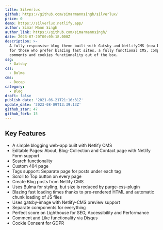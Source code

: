 ```yaml
---
title: Silverlux
github: https://github.com/simarmannsingh/silverlux/
price: 0
demo: https://silverlux.netlify.app/
author: Simar Mann Singh
author_link: https://github.com/simarmannsingh/
date: 2023-07-20T00:00:18.000Z
description: >-
  A fully-responsive blog theme built with Gatsby and NetlifyCMS (now DecapCMS),
  for those who prefer blazing fast sites, a fully functional CMS, complete with
  comments and cookies functionality out of the box.
ssg:
  - Gatsby
css:
  - Bulma
cms:
  - Decap
category:
  - Blog
draft: false
publish_date: '2021-06-21T21:16:31Z'
update_date: '2023-08-09T13:39:13Z'
github_star: 47
github_fork: 15
---
```


## Key Features

- A simple blogging web-app built with Netlify CMS
- Editable Pages: About, Blog-Collection and Contact page with Netlify Form support
- Search functionality
- Custom 404 page
- Tags support: Separate page for posts under each tag
- Scroll to Top button on every page
- Create Blog posts from Netlify CMS
- Uses Bulma for styling, but size is reduced by purge-css-plugin
- Blazing fast loading times thanks to pre-rendered HTML and automatic chunk loading of JS files
- Uses gatsby-image with Netlify-CMS preview support
- Separate components for everything
- Perfect score on Lighthouse for SEO, Accessibility and Performance
- Comment and Like functionality via Disqus
- Cookie Consent for GDPR
